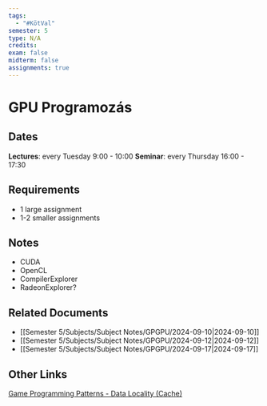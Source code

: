 ```yaml
---
tags:
  - "#KötVal"
semester: 5
type: N/A
credits: 
exam: false
midterm: false
assignments: true
---
```

# GPU Programozás 
## Dates
**Lectures**: every Tuesday 9:00 - 10:00
**Seminar**: every Thursday 16:00 - 17:30
## Requirements
- 1 large assignment
- 1-2 smaller assignments
## Notes
- CUDA
- OpenCL
- CompilerExplorer
- RadeonExplorer?

##  Related Documents
- [[Semester 5/Subjects/Subject Notes/GPGPU/2024-09-10|2024-09-10]]
- [[Semester 5/Subjects/Subject Notes/GPGPU/2024-09-12|2024-09-12]]
- [[Semester 5/Subjects/Subject Notes/GPGPU/2024-09-17|2024-09-17]]

## Other Links
[Game Programming Patterns - Data Locality (Cache)](https://gameprogrammingpatterns.com/data-locality.html)
